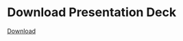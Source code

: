 # Download Presentation Deck

  [Download](https://kodekloud.com/courses/certified-kubernetes-administrator-with-practice-tests/lectures/16093022)
